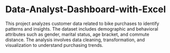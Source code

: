 # Data-Analyst-Dashboard-with-Excel
This project analyzes customer data related to bike purchases to identify patterns and insights. The dataset includes demographic and behavioral attributes such as gender, marital status, age bracket, and commute distance. The analysis involves data cleaning, transformation, and visualization to understand purchasing trends.
